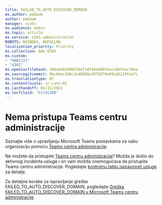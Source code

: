```yaml
---
title: FAILED_TO_AUTO_DISCOVER_DOMAIN
ms.author: pebaum
author: pebaum
manager: scotv
ms.audience: Admin
ms.topic: article
ms.service: o365-administration
ROBOTS: NOINDEX, NOFOLLOW
localization_priority: Priority
ms.collection: Adm_O365
ms.custom:
- "9001721"
- "4341"
ms.openlocfilehash: 308ab6028962564f10f44e60654ac1dbfeac766a
ms.sourcegitcommit: 8bc60ec34bc1e40685e3976576e04a2623f63a7c
ms.translationtype: HT
ms.contentlocale: sr-Latn-RS
ms.lasthandoff: 04/15/2021
ms.locfileid: "51791390"
---
```

# <a name="no-access-to-teams-admin-center"></a>Nema pristupa Teams centru administracije

Saznajte više o upravljanju Microsoft Teams postavkama za vašu organizaciju pomoću [Teams centra administracije](https://docs.microsoft.com/microsoftteams/enable-features-office-365).

Ne možete da pristupite [Teams centru administracije](https://docs.microsoft.com/microsoftteams/enable-features-office-365)? Možda je došlo do aktivnog incidenta usluge i on vam možda onemogućava da pristupite Teams centru administracije. Pogledajte [kontrolnu tablu ispravnosti usluge](https://status.office365.com/) za detalje.

Za detaljne korake za ispravljanje greške FAILED_TO_AUTO_DISCOVER_DOMAIN, pogledajte [Greška FAILED_TO_AUTO_DISCOVER_DOMAIN u Microsoft Teams centru administracije](https://docs.microsoft.com/microsoftteams/troubleshoot/teams-administration/failed-to-auto-discover-domain-error-teams-admin-center).
